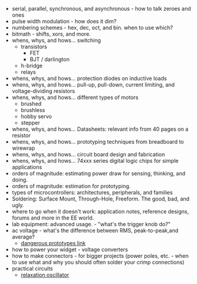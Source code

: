 * serial, parallel, synchronous, and asynchronous - how to talk zeroes and ones
* pulse width modulation - how does it dim?
* numbering schemes - hex, dec, oct, and bin. when to use which?
* bitmath - shifts, xors, and more.
* whens, whys, and hows... switching
	* transistors
		* FET
		* BJT / darlington
	* h-bridge
	* relays
* whens, whys, and hows... protection diodes on inductive loads
* whens, whys, and hows... pull-up, pull-down, current limiting, and voltage-dividing resistors
* whens, whys, and hows... different types of motors
	* brushed
	* brushless
	* hobby servo
	* stepper
* whens, whys, and hows... Datasheets: relevant info from 40 pages on a resistor
* whens, whys, and hows... prototyping techniques from breadboard to wirewrap
* whens, whys, and hows... circuit board design and fabrication
* whens, whys, and hows... 74xxx series digital logic chips for simple applications
* orders of magnitude: estimating power draw for sensing, thinking, and doing.
* orders of magnitude: estimation for prototyping.
* types of microcontrollers: architectures, peripherals, and families
* Soldering: Surface Mount, Through-Hole, Freeform. The good, bad, and ugly.
* where to go when it doesn't work: application notes, reference designs, forums and more in the EE world.
* lab equipment: advanced usage. - "what's the trigger knob do?"
* ac voltage - what's the difference between RMS, peak-to-peak,and average?
	* [dangerous prototypes link](http://dangerousprototypes.com/2011/03/21/true-rms-explaned/)
* how to power your widget - voltage converters
* how to make connectors - for bigger projects (power poles, etc. - when to use what and why you should often solder your crimp connections)
* practical circuits 
	* [relaxation oscillator](http://hyperphysics.phy-astr.gsu.edu/hbase/electronic/square.html)
